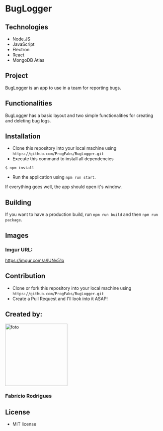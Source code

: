 # BugLogger

## Technologies
<ul>
<li>Node.JS</li>
<li>JavaScript</li>
<li>Electron</li>
<li>React</li>
<li>MongoDB Atlas</li>
</ul>

## Project
BugLogger is an app to use in a team for reporting bugs.

## Functionalities
BugLogger has a basic layout and two simple functionalities for creating and deleting bug logs.

## Installation
- Clone this repository into your local machine using `https://github.com/ProgFabs/BugLogger.git`
- Execute this command to install all dependencies
```
$ npm install
```
- Run the application using ```npm run start```.

If everything goes well, the app should open it's window.

## Building 
If you want to have a production build, run ```npm run build``` and then ``npm run package``.

## Images

### Imgur URL: 
https://imgur.com/a/lUNv51o

## Contribution
- Clone or fork this repository into your local machine using `https://github.com/ProgFabs/BugLogger.git`
- Create a Pull Request and I'll look into it ASAP!

## Created by:
<img src="https://scontent.frao2-1.fna.fbcdn.net/v/t31.0-8/26240283_1385550858239717_3702848671724928148_o.jpg?_nc_cat=104&_nc_sid=09cbfe&_nc_ohc=jV90AgtjRbYAX-APCNd&_nc_ht=scontent.frao2-1.fna&oh=eabe789b9b298812f9bdf368c585072f&oe=5F9529EF"
	title="foto" width="200" height="200" />
### Fabrício Rodrigues

## License 
- MIT license 